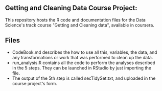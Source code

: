  ## Getting and Cleaning Data Course Project:

This repository hosts the R code and documentation files for the Data Science's track course "Getting and Cleaning data", available in coursera.

## Files

* CodeBook.md describes the how to use all this, variables, the data, and any transformations or work that was performed to clean up the data.
* run_analysis.R contains all the code to perform the analyses described in the 5 steps. They can be launched in RStudio by just importing the file.
* The output of the 5th step is called secTidySet.txt, and uploaded in the course project's form.
